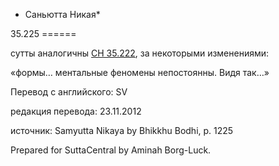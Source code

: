 * Саньютта Никая*

35\.225
\=\=\=\=\=\=

сутты аналогичны [СН 35\.222](/sn35\.222/ru/sv), за некоторыми изменениями:

«формы… ментальные феномены непостоянны\. Видя так…»

Перевод с английского: SV

редакция перевода: 23\.11\.2012

источник: Samyutta Nikaya by Bhikkhu Bodhi, p\. 1225

Prepared for SuttaCentral by Aminah Borg\-Luck\.
